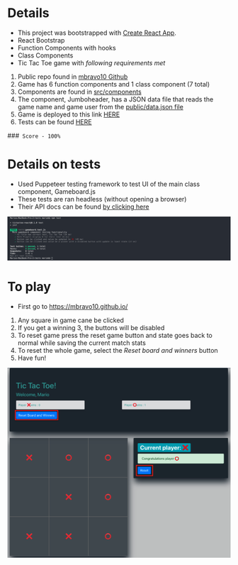 # Details

- This project was bootstrapped with [Create React App](https://github.com/facebook/create-react-app).
- React Bootstrap 
- Function Components with hooks
- Class Components 
- Tic Tac Toe game with *following requirements met*
1. Public repo found in [mbravo10 Github](https://github.com/mbravo10/mbravo10.github.io)
2. Game has 6 function components and 1 class component (7 total)
3. Components are found in [src/components](https://github.com/mbravo10/mbravo10.github.io/tree/main/src/components) 
4. The component, Jumboheader, has a JSON data file that reads the game name and game user from the [public/data.json file](https://mbravo10.github.io/data.json)
5. Game is deployed to this link [HERE](https://mbravo10.github.io/)
6. Tests can be found [HERE](https://github.com/mbravo10/mbravo10.github.io/tree/main/tests)

###``` Score - 100%```

# Details on tests 

- Used Puppeteer testing framework to test UI of the main class component, Gameboard.js 
- These tests are ran headless (without opening a browser)
- Their API docs can be found [by clicking here](https://developers.google.com/web/tools/puppeteer)

![Pic of tests](/tests/passedTests.png)

# To play
- First go to https://mbravo10.github.io/
1. Any square in game cane be clicked 
2. If you get a winning 3, the buttons will be disabled
3. To reset game press the reset game button and state goes back to normal while saving the current match stats
4. To reset the whole game, select the *Reset board and winners* button
5. Have fun!

![Gameplay](/tests/howTo.png)